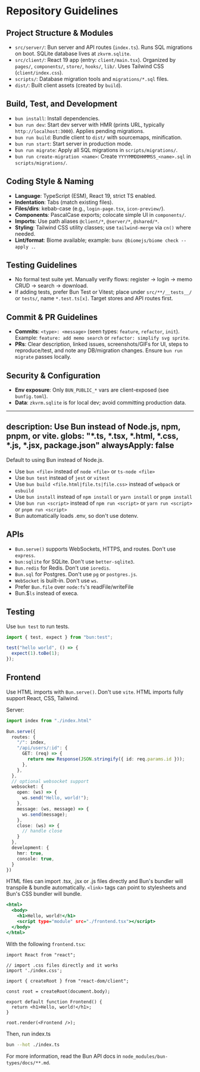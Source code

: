 # Repository Guidelines

## Project Structure & Modules
- `src/server/`: Bun server and API routes (`index.ts`). Runs SQL migrations on boot. SQLite database lives at `zkvrm.sqlite`.
- `src/client/`: React 19 app (entry: `client/main.tsx`). Organized by `pages/`, `components/`, `store/`, `hooks/`, `lib/`. Uses Tailwind CSS (`client/index.css`).
- `scripts/`: Database migration tools and `migrations/*.sql` files.
- `dist/`: Built client assets (created by `build`).

## Build, Test, and Development
- `bun install`: Install dependencies.
- `bun run dev`: Start dev server with HMR (prints URL, typically `http://localhost:3000`). Applies pending migrations.
- `bun run build`: Bundle client to `dist/` with sourcemaps, minification.
- `bun run start`: Start server in production mode.
- `bun run migrate`: Apply all SQL migrations in `scripts/migrations/`.
- `bun run create-migration <name>`: Create `YYYYMMDDHHMMSS_<name>.sql` in `scripts/migrations/`.

## Coding Style & Naming
- **Language**: TypeScript (ESM), React 19, strict TS enabled.
- **Indentation**: Tabs (match existing files).
- **Files/dirs**: kebab-case (e.g., `login-page.tsx`, `icon-preview/`).
- **Components**: PascalCase exports; colocate simple UI in `components/`.
- **Imports**: Use path aliases `@client/*`, `@server/*`, `@shared/*`.
- **Styling**: Tailwind CSS utility classes; use `tailwind-merge` via `cn()` where needed.
- **Lint/format**: Biome available; example: `bunx @biomejs/biome check --apply .`.

## Testing Guidelines
- No formal test suite yet. Manually verify flows: register → login → memo CRUD → search → download.
- If adding tests, prefer Bun Test or Vitest; place under `src/**/__tests__/` or `tests/`, name `*.test.ts[x]`. Target stores and API routes first.

## Commit & PR Guidelines
- **Commits**: `<type>: <message>` (seen types: `feature`, `refactor`, `init`). Example: `feature: add memo search` or `refactor: simplify svg sprite`.
- **PRs**: Clear description, linked issues, screenshots/GIFs for UI, steps to reproduce/test, and note any DB/migration changes. Ensure `bun run migrate` passes locally.

## Security & Configuration
- **Env exposure**: Only `BUN_PUBLIC_*` vars are client-exposed (see `bunfig.toml`).
- **Data**: `zkvrm.sqlite` is for local dev; avoid committing production data.


---
description: Use Bun instead of Node.js, npm, pnpm, or vite.
globs: "*.ts, *.tsx, *.html, *.css, *.js, *.jsx, package.json"
alwaysApply: false
---

Default to using Bun instead of Node.js.

- Use `bun <file>` instead of `node <file>` or `ts-node <file>`
- Use `bun test` instead of `jest` or `vitest`
- Use `bun build <file.html|file.ts|file.css>` instead of `webpack` or `esbuild`
- Use `bun install` instead of `npm install` or `yarn install` or `pnpm install`
- Use `bun run <script>` instead of `npm run <script>` or `yarn run <script>` or `pnpm run <script>`
- Bun automatically loads .env, so don't use dotenv.

## APIs

- `Bun.serve()` supports WebSockets, HTTPS, and routes. Don't use `express`.
- `bun:sqlite` for SQLite. Don't use `better-sqlite3`.
- `Bun.redis` for Redis. Don't use `ioredis`.
- `Bun.sql` for Postgres. Don't use `pg` or `postgres.js`.
- `WebSocket` is built-in. Don't use `ws`.
- Prefer `Bun.file` over `node:fs`'s readFile/writeFile
- Bun.$`ls` instead of execa.

## Testing

Use `bun test` to run tests.

```ts#index.test.ts
import { test, expect } from "bun:test";

test("hello world", () => {
  expect(1).toBe(1);
});
```

## Frontend

Use HTML imports with `Bun.serve()`. Don't use `vite`. HTML imports fully support React, CSS, Tailwind.

Server:

```ts#index.ts
import index from "./index.html"

Bun.serve({
  routes: {
    "/": index,
    "/api/users/:id": {
      GET: (req) => {
        return new Response(JSON.stringify({ id: req.params.id }));
      },
    },
  },
  // optional websocket support
  websocket: {
    open: (ws) => {
      ws.send("Hello, world!");
    },
    message: (ws, message) => {
      ws.send(message);
    },
    close: (ws) => {
      // handle close
    }
  },
  development: {
    hmr: true,
    console: true,
  }
})
```

HTML files can import .tsx, .jsx or .js files directly and Bun's bundler will transpile & bundle automatically. `<link>` tags can point to stylesheets and Bun's CSS bundler will bundle.

```html#index.html
<html>
  <body>
    <h1>Hello, world!</h1>
    <script type="module" src="./frontend.tsx"></script>
  </body>
</html>
```

With the following `frontend.tsx`:

```tsx#frontend.tsx
import React from "react";

// import .css files directly and it works
import './index.css';

import { createRoot } from "react-dom/client";

const root = createRoot(document.body);

export default function Frontend() {
  return <h1>Hello, world!</h1>;
}

root.render(<Frontend />);
```

Then, run index.ts

```sh
bun --hot ./index.ts
```

For more information, read the Bun API docs in `node_modules/bun-types/docs/**.md`.
